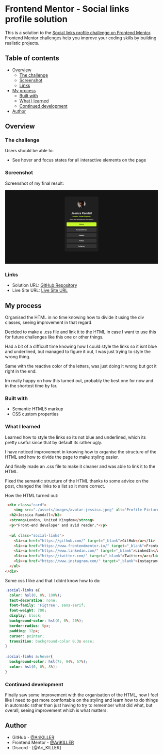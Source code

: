 # Frontend Mentor - Social links profile solution

This is a solution to the [Social links profile challenge on Frontend Mentor](https://www.frontendmentor.io/challenges/social-links-profile-UG32l9m6dQ). Frontend Mentor challenges help you improve your coding skills by building realistic projects. 

## Table of contents

- [Overview](#overview)
  - [The challenge](#the-challenge)
  - [Screenshot](#screenshot)
  - [Links](#links)
- [My process](#my-process)
  - [Built with](#built-with)
  - [What I learned](#what-i-learned)
  - [Continued development](#continued-development)
- [Author](#author)

## Overview

### The challenge

Users should be able to:

- See hover and focus states for all interactive elements on the page

### Screenshot

Screenshot of my final result:

![](./Screenshot.png)

### Links

- Solution URL: [GitHub Repository](https://github.com/AriKILLER/Social-Links-Profile)
- Live Site URL: [Live Site URL](https://arikiller.github.io/Social-Links-Profile/)

## My process

Organised the HTML in no time knowing how to divide it using the div classes, seeing improvement in that regard. 

Decided to make a .css file and link it to the HTML in case I want to use this for future challenges like this one or other things.

Had a bit of a difficult time knowing how I could style the links so it isnt blue and underlined, but managed to figure it out, I was just trying to style the wrong thing.

Same with the reactive color of the letters, was just doing it wrong but got it right in the end.

Im really happy on how this turned out, probably the best one for now and in the shortest time by far.

### Built with

- Semantic HTML5 markup
- CSS custom properties

### What I learned

Learned how to style the links so its not blue and underlined, which its pretty useful since that by default its rather ugly.

I have noticed improvement in knowing how to organise the structure of the HTML and how to divide the page to make styling easier.

And finally made an .css file to make it cleaner and was able to link it to the HTML.

Fixed the semantic structure of the HTML thanks to some advice on the post, changed the links to a list so it more correct.

How the HTML turned out:

```html
 <div class="card">
    <img src="./assets/images/avatar-jessica.jpeg" alt="Profile Picture"></img>
  <h2>Jessica Randall</h2>
  <strong>London, United Kingdom</strong>
  <p>"Front-end developer and avid reader."</p>

  <ul class="social-links">
    <li><a href="https://github.com/" target="_blank">GitHub</a></li>
    <li><a href="https://www.frontendmentor.io/" target="_blank">Frontend Mentor</a></li>
    <li><a href="https://www.linkedin.com/" target="_blank">LinkedIn</a></li>
    <li><a href="https://twitter.com/" target="_blank">Twitter</a></li>
    <li><a href="https://www.instagram.com/" target="_blank">Instagram</a></li>
  </ul>
</div>
```

Some css I like and that I didnt know how to do:

```css
.social-links a{
  color: hsl(0, 0%, 100%);
  text-decoration: none;
  font-family: 'Figtree', sans-serif;
  font-weight: 700;
  display: block;
  background-color: hsl(0, 0%, 20%);
  border-radius: 5px;
  padding: 12px;
  cursor: pointer;
  transition: background-color 0.3s ease;
}

.social-links a:hover{
  background-color: hsl(75, 94%, 57%);
  color: hsl(0, 0%, 8%);
}
```


### Continued development

Finally saw some improvement with the organisation of the HTML, now I feel like I need to get more comfortable on the styling and learn how to do things in automatic rather than just having to try to remember what did what, but overall, seeing improvement which is what matters.


## Author

- GitHub - [@AriKILLER](https://github.com/AriKILLER)
- Frontend Mentor - [@AriKILLER](https://www.frontendmentor.io/profile/AriKILLER)
- Discord - [@Ari_KILLER]

